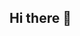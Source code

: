 ## Hi there 👋

<!--
**keerthan-pv/keerthan-pv** is a ✨ _special_ ✨ repository because its `README.md` (this file) appears on your GitHub profile.

Here are some ideas to get you started:

- 🔭 I’m currently working on UI/UX
- 🌱 I’m currently learning CSE
- 👯 I’m looking to collaborate on ...
- 🤔 I’m looking for help with ...
- 💬 Ask me about ...
- 📫 How to reach me: keerthanpv2004@gmail.com
- 😄 Pronouns: He/Him
- ⚡ Fun fact: Live present...
-->
